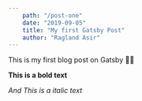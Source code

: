 ```yaml
---
    path: "/post-one"
    date: "2019-09-05"
    title: "My first Gatsby Post"
    author: "Ragland Asir"
---
```


This is my first blog post on Gatsby 🎉🎉

**This is a bold text**

*And This is a italic text*